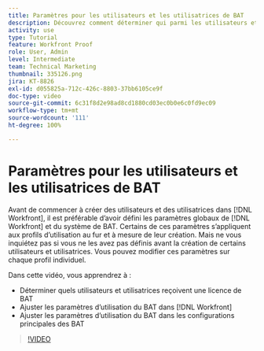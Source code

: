 ```yaml
---
title: Paramètres pour les utilisateurs et les utilisatrices de BAT
description: Découvrez comment déterminer qui parmi les utilisateurs et les utilisatrices de  [!DNL  Workfront]  doit obtenir une licence de BAT, puis ajustez les paramètres d’utilisation à la fois dans  [!DNL Workfront]  et dans les paramètres principaux.
activity: use
type: Tutorial
feature: Workfront Proof
role: User, Admin
level: Intermediate
team: Technical Marketing
thumbnail: 335126.png
jira: KT-8826
exl-id: d055825a-712c-426c-8803-37bb6105ce9f
doc-type: video
source-git-commit: 6c31f8d2e98ad8cd1880cd03ec0b0e6c0fd9ec09
workflow-type: tm+mt
source-wordcount: '111'
ht-degree: 100%

---
```


# Paramètres pour les utilisateurs et les utilisatrices de BAT

Avant de commencer à créer des utilisateurs et des utilisatrices dans [!DNL  Workfront], il est préférable d’avoir défini les paramètres globaux de [!DNL Workfront] et du système de BAT. Certains de ces paramètres s’appliquent aux profils d’utilisation au fur et à mesure de leur création. Mais ne vous inquiétez pas si vous ne les avez pas définis avant la création de certains utilisateurs et utilisatrices. Vous pouvez modifier ces paramètres sur chaque profil individuel.


Dans cette vidéo, vous apprendrez à :

* Déterminer quels utilisateurs et utilisatrices reçoivent une licence de BAT
* Ajuster les paramètres d’utilisation du BAT dans [!DNL  Workfront]
* Ajuster les paramètres d’utilisation du BAT dans les configurations principales des BAT

>[!VIDEO](https://video.tv.adobe.com/v/335126/?quality=12&learn=on)

<!--
Lean More URLs
-->

